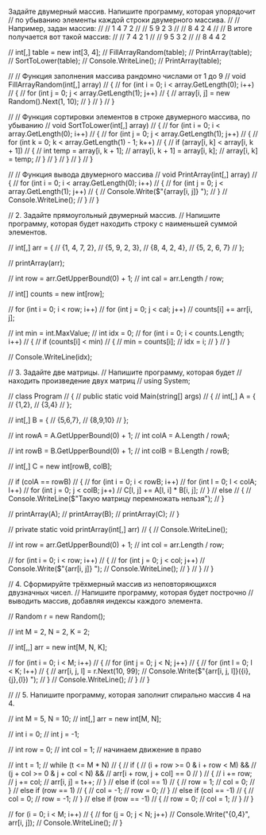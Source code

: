  Задайте двумерный массив. Напишите программу, которая упорядочит 
// по убыванию элементы каждой строки двумерного массива.
// // Например, задан массив:
// // 1 4 7 2
// // 5 9 2 3
// // 8 4 2 4
// // В итоге получается вот такой массив:
// // 7 4 2 1
// // 9 5 3 2
// // 8 4 4 2

// int[,] table = new int[3, 4];
// FillArrayRandom(table);
// PrintArray(table);
// SortToLower(table);
// Console.WriteLine();
// PrintArray(table);


// // Функция заполнения массива рандомно числами от 1 до 9
// void FillArrayRandom(int[,] array)
// {
//     for (int i = 0; i < array.GetLength(0); i++)
//     {
//         for (int j = 0; j < array.GetLength(1); j++)
//         {
//             array[i, j] = new Random().Next(1, 10);
//         }
//     }
// }

// // Функция сортировки элементов в строке двумерного массива, по убыванию
// void SortToLower(int[,] array)
// {
//     for (int i = 0; i < array.GetLength(0); i++)
//     {
//         for (int j = 0; j < array.GetLength(1); j++)
//         {
//             for (int k = 0; k < array.GetLength(1) - 1; k++)
//             {
//                 if (array[i, k] < array[i, k + 1])
//                 {
//                     int temp = array[i, k + 1];
//                     array[i, k + 1] = array[i, k];
//                     array[i, k] = temp;
//                 }
//             }
//         }
//     }
// }

// // Функция вывода двумерного массива
// void PrintArray(int[,] array)
// {
//     for (int i = 0; i < array.GetLength(0); i++)
//     {
//         for (int j = 0; j < array.GetLength(1); j++)
//         {
//             Console.Write($"{array[i, j]} ");
//         }
//         Console.WriteLine();
//     }
// }


// 2. Задайте прямоугольный двумерный массив. 
// Напишите программу, которая будет находить строку с наименьшей суммой элементов.

// int[,] arr = {
//     {1, 4, 7, 2},
//     {5, 9, 2, 3},
//     {8, 4, 2, 4},
//     {5, 2, 6, 7}
//   };

//   printArray(arr);

//   int row = arr.GetUpperBound(0) + 1;
//   int cal = arr.Length / row;

//   int[] counts = new int[row];

//   for (int i = 0; i < row; i++)
//     for (int j = 0; j < cal; j++)
//       counts[i] += arr[i, j];

//   int min = int.MaxValue;
//   int idx = 0;
//   for (int i = 0; i < counts.Length; i++)
//   {
//     if (counts[i] < min)
//     {
//       min = counts[i];
//       idx = i;
//     }
//   }

//   Console.WriteLine(idx);


//   3. Задайте две матрицы. 
//   Напишите программу, которая будет 
//   находить произведение двух матриц
//   using System;

// class Program
// {
//   public static void Main(string[] args)
//   {
//     int[,] A = {
//       {1,2},
//       {3,4}
//     };

//     int[,] B = {
//       {5,6,7},
//       {8,9,10}
//     };

//     int rowA = A.GetUpperBound(0) + 1;
//     int colA = A.Length / rowA;

//     int rowB = B.GetUpperBound(0) + 1;
//     int colB = B.Length / rowB;

//     int[,] C = new int[rowB, colB];

//     if (colA == rowB)
//     {
//       for (int i = 0; i < rowB; i++)
//         for (int l = 0; l < colA; l++)
//           for (int j = 0; j < colB; j++)
//             C[l, j] += A[l, i] * B[i, j];
//     }
//     else
//     {
//       Console.WriteLine($"Такую матрицу перемножать нельзя");
//     }

//     printArray(A);
//     printArray(B);
//     printArray(C);
//   }

//   private static void printArray(int[,] arr)
//   {
//     Console.WriteLine();

//     int row = arr.GetUpperBound(0) + 1;
//     int col = arr.Length / row;

//     for (int i = 0; i < row; i++)
//     {
//       for (int j = 0; j < col; j++)
//         Console.Write($"{arr[i, j]} ");
//       Console.WriteLine();
//     }
//   }
// } 

// 4. Сформируйте трёхмерный массив из неповторяющихся двузначных чисел. 
// Напишите программу, которая будет построчно 
// выводить массив, добавляя индексы каждого элемента.

// Random r = new Random();

//   int M = 2, N = 2, K = 2;

//   int[,,] arr = new int[M, N, K];

//   for (int i = 0; i < M; i++)
//   {
//     for (int j = 0; j < N; j++)
//     {
//       for (int l = 0; l < K; l++)
//       {
//         arr[i, j, l] = r.Next(10, 99);
//         Console.Write($"{arr[i, j, l]}({i},{j},{l}) ");
//       }
//       Console.WriteLine();
//     }
//   } 

// // 5. Напишите программу, которая заполнит спирально массив 4 на 4.

// int M = 5, N = 10;
//   int[,] arr = new int[M, N];

//   int i = 0;
//   int j = -1;

//   int row = 0;
//   int col = 1; // начинаем движение в право

//   int t = 1;
//   while (t <= M * N)
//   {
//     if (
//           (i + row >= 0 & i + row < M) &&
//           (j + col >= 0 & j + col < N) &&
//           arr[i + row, j + col] == 0
//         )
//     {
//       i += row;
//       j += col;
//       arr[i, j] = t++;
//     }
//     else if (col == 1)
//     {
//       row = 1;
//       col = 0;
//     }
//     else if (row == 1)
//     {
//       col = -1;
//       row = 0;
//     }
//     else if (col == -1)
//     {
//       col = 0;
//       row = -1;
//     }
//     else if (row == -1)
//     {
//       row = 0;
//       col = 1;
//     }
//   }

//   for (i = 0; i < M; i++)
//   {
//     for (j = 0; j < N; j++)
//       Console.Write("{0,4}", arr[i, j]);
//     Console.WriteLine();
//   } 
